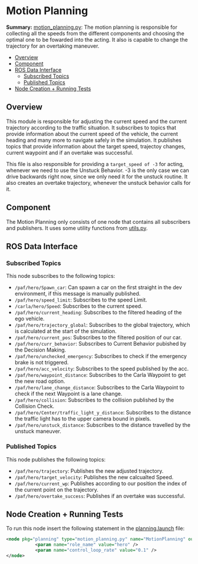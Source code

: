 # Motion Planning

**Summary:** [motion_planning.py](.../code/planning/local_planner/src/motion_planning.py):
The motion planning is responsible for collecting all the speeds from the different components and choosing the optimal one to be fowarded into the acting. It also is capable to change the trajectory for an overtaking maneuver.

- [Overview](#overview)
- [Component](#component)
- [ROS Data Interface](#ros-data-interface)
  - [Subscribed Topics](#subscribed-topics)
  - [Published Topics](#published-topics)
- [Node Creation + Running Tests](#node-creation--running-tests)

## Overview

This module is responsible for adjusting the current speed and the current trajectory according to the traffic situation. It subscribes to topics that provide information about the current speed of the vehicle, the current heading and many more to navigate safely in the simulation.
It publishes topics that provide information about the target speed, trajectoy changes, current waypoint and if an overtake was successful.

This file is also responsible for providing a ```target_speed of -3``` for acting, whenever we need to use the Unstuck Behavior. -3 is the only case we can drive backwards right now,
since we only need it for the unstuck routine. It also creates an overtake trajectory, whenever the unstuck behavior calls for it.

## Component

The Motion Planning only consists of one node that contains all subscribers and publishers. It uses some utility functions from [utils.py](../../code/planning/src/local_planner/utils.py).

## ROS Data Interface

### Subscribed Topics

This node subscribes to the following topics:

- `/paf/hero/Spawn_car`: Can spawn a car on the first straight in the dev environment, if this message is manually published.
- `/paf/hero/speed_limit`: Subscribes to the speed Limit.
- `/carla/hero/Speed`: Subscribes to the current speed.
- `/paf/hero/current_heading`: Subscribes to the filtered heading of the ego vehicle.
- `/paf/hero/trajectory_global`: Subscribes to the global trajectory, which is calculated at the start of the simulation.
- `/paf/hero/current_pos`: Subscribes to the filtered position of our car.
- `/paf/hero/curr_behavior`: Subscribes to Current Behavior pubished by the Decision Making.
- `/paf/hero/unchecked_emergency`: Subscribes to check if the emergency brake is not triggered.
- `/paf/hero/acc_velocity`: Subscribes to the speed published by the acc.
- `/paf/hero/waypoint_distance`: Subscribes to the Carla Waypoint to get the new road option.
- `/paf/hero/lane_change_distance`: Subscribes to the Carla Waypoint to check if the next Waypoint is a lane change.
- `/paf/hero/collision`: Subscribes to the collision published by the Collision Check.
- `/paf/hero/Center/traffic_light_y_distance`: Subscribes to the distance the traffic light has to the upper camera bound in pixels.
- `/paf/hero/unstuck_distance`: Subscribes to the distance travelled by the unstuck maneuver.

### Published Topics

This node publishes the following topics:

- `/paf/hero/trajectory`: Publishes the new adjusted trajectory.
- `/paf/hero/target_velocity`: Publishes the new calcualted Speed.
- `/paf/hero/current_wp`: Publishes according to our position the index of the current point on the trajectory.
- `/paf/hero/overtake_success`: Publishes if an overtake was successful.

## Node Creation + Running Tests

To run this node insert the following statement in the [planning.launch](../../code/planning/launch/planning.launch) file:

```xml
<node pkg="planning" type="motion_planning.py" name="MotionPlanning" output="screen">
           <param name="role_name" value="hero" />
           <param name="control_loop_rate" value="0.1" />
</node>
```
